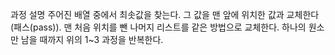 과정 설명
주어진 배열 중에서 최솟값을 찾는다.
그 값을 맨 앞에 위치한 값과 교체한다(패스(pass)).
맨 처음 위치를 뺀 나머지 리스트를 같은 방법으로 교체한다.
하나의 원소만 남을 때까지 위의 1~3 과정을 반복한다.
